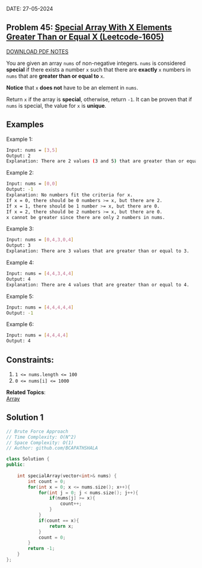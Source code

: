 DATE: 27-05-2024

## Problem 45: [ Special Array With X Elements Greater Than or Equal X (Leetcode-1605) ](https://leetcode.com/problems/special-array-with-x-elements-greater-than-or-equal-x)

[DOWNLOAD PDF NOTES](https://drive.google.com/drive/u/1/folders/1V1lszXbUO97guTtDgW8AWcIkryRB2uW9)

You are given an array `nums` of non-negative integers. `nums` is considered **special** if there exists a number `x` such that there are **exactly** `x` numbers in `nums` that are **greater than or equal to** `x`.

**Notice** that `x` **does not** have to be an element in `nums`.

Return `x` if the array is **special**, otherwise, return `-1`. It can be proven that if `nums` is special, the value for `x` is **unique**.

## Examples

Example 1:

```bash
Input: nums = [3,5]
Output: 2
Explanation: There are 2 values (3 and 5) that are greater than or equal to 2.
```

Example 2:

```bash
Input: nums = [0,0]
Output: -1
Explanation: No numbers fit the criteria for x.
If x = 0, there should be 0 numbers >= x, but there are 2.
If x = 1, there should be 1 number >= x, but there are 0.
If x = 2, there should be 2 numbers >= x, but there are 0.
x cannot be greater since there are only 2 numbers in nums.
```

Example 3:

```bash
Input: nums = [0,4,3,0,4]
Output: 3
Explanation: There are 3 values that are greater than or equal to 3.
```

Example 4:

```bash
Input: nums = [4,4,3,4,4]
Output: 4
Explanation: There are 4 values that are greater than or equal to 4.
```

Example 5:

```bash
Input: nums = [4,4,4,4,4]
Output: -1
```

Example 6:

```bash
Input: nums = [4,4,4,4]
Output: 4
```

## Constraints:

1. `1 <= nums.length <= 100`
2. `0 <= nums[i] <= 1000`

**Related Topics**:  
[Array](https://leetcode.com/tag/array/)


## Solution 1

```cpp
// Brute Force Approach
// Time Complexity: O(N^2)
// Space Complexity: O(1)
// Author: github.com/BCAPATHSHALA

class Solution {
public:
    
    int specialArray(vector<int>& nums) {
        int count = 0;
        for(int x = 0; x <= nums.size(); x++){
            for(int j = 0; j < nums.size(); j++){
                if(nums[j] >= x){
                    count++;
                }
            }
            if(count == x){
                return x;
            }
            count = 0;
        }
        return -1;
    }
};
```
